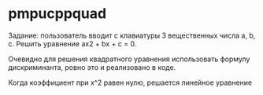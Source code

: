 # pmpucppquad
Задание: пользователь вводит с клавиатуры 3 вещественных числа a, b, c. Решить уравнение ax2 + bx + c = 0.

Очевидно для решения квадратного уравнения использовать формулу дискриминанта, ровно это и реализовано в коде.

Когда коэффициент при x^2 равен нулю, решается линейное уравнение

